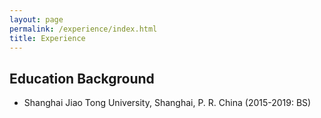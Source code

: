```yaml
---
layout: page
permalink: /experience/index.html
title: Experience
---
```


## Education Background

- Shanghai Jiao Tong University, Shanghai, P. R. China (2015-2019: BS)
